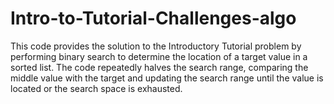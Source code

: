 # Intro-to-Tutorial-Challenges-algo
This code provides the solution to the Introductory Tutorial problem by performing binary search to determine the location of a target value in a sorted list. The code repeatedly halves the search range, comparing the middle value with the target and updating the search range until the value is located or the search space is exhausted.
